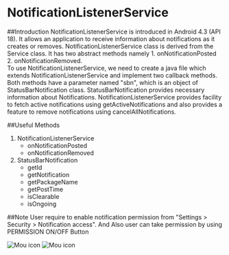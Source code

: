 NotificationListenerService
===================================

##Introduction
NotificationListenerService is introduced in Android 4.3 (API 18). It allows an application to receive information about notifications as it creates or removes. NotificationListenerService class is derived from the Service class. It has two abstract methods namely 1. onNotificationPosted 2. onNotificationRemoved.  
To use NotificationListenerService, we need to create a java file which extends NotificationListenerService and implement two callback methods. Both methods have a parameter named "sbn", which is an object of StatusBarNotification class. StatusBarNotification provides necessary information about Notifications.
NotificationListenerService provides facility to fetch active notifications using getActiveNotifications and also provides a feature to remove notifications using cancelAllNotifications.

##Useful Methods
1. NotificationListenerService
	* onNotificationPosted
	* onNotificationRemoved
2. StatusBarNotification
	* getId
	* getNotification
	* getPackageName
	* getPostTime
	* isClearable
	* isOngoing

##Note
User require to enable notification permission from "Settings > Security > Notification access".
And Also user can take permission by using PERMISSION ON/OFF Button

![Mou icon](https://www.dropbox.com/s/hnnp0jnkrvwd9at/Screenshot_20160824-131835.png)
![Mou icon](https://photos.google.com/share/AF1QipOwjD6366yi2iOHrYbLJv8t1r9eIRvsbLGOpvqoNkubdJ1KH2AFzy9OB8jEody9WA/photo/AF1QipMvJGy6My__B5UXtj1obawOyB1Tfc8ofj453rAa?key=LVY4Z3BUZHZWSElnV1JhSWxNQnNVM1MwdHBGbFNn)
